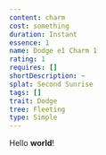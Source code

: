 ```yaml
---
content: charm
cost: something
duration: Instant
essence: 1
name: Dodge e1 Charm 1
rating: 1
requires: []
shortDescription: ~
splat: Second Sunrise
tags: []
trait: Dodge
tree: Fleeting
type: Simple
---
```


Hello **world**!
